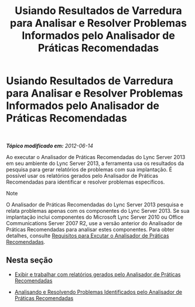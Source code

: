 ﻿---
title: Usiando Resultados de Varredura para Analisar e Resolver Problemas Informados pelo Analisador de Práticas Recomendadas
TOCTitle: Usiando Resultados de Varredura para Analisar e Resolver Problemas Informados pelo Analisador de Práticas Recomendadas
ms:assetid: cf1154a6-4de3-4d14-b99b-73a88014347b
ms:mtpsurl: https://technet.microsoft.com/pt-br/library/Gg591350(v=OCS.15)
ms:contentKeyID: 49308171
ms.date: 05/19/2016
mtps_version: v=OCS.15
ms.translationtype: HT
---

# Usiando Resultados de Varredura para Analisar e Resolver Problemas Informados pelo Analisador de Práticas Recomendadas

 

_**Tópico modificado em:** 2012-06-14_

Ao executar o Analisador de Práticas Recomendadas do Lync Server 2013 em seu ambiente do Lync Server 2013, a ferramenta usa os resultados da pesquisa para gerar relatórios de problemas com sua implantação. É possível usar os relatórios gerados pelo Analisador de Práticas Recomendadas para identificar e resolver problemas específicos.

> [!note]  
> O Analisador de Práticas Recomendadas do Lync Server 2013 pesquisa e relata problemas apenas com os componentes do Lync Server 2013. Se sua implantação inclui componentes do Microsoft Lync Server 2010 ou Office Communications Server 2007 R2, use a versão anterior do Analisador de Práticas Recomendadas para analisar estes componentes. Para obter detalhes, consulte <a href="lync-server-2013-requirements-for-running-best-practices-analyzer.md">Requisitos para Excutar o Analisador de Práticas Recomendadas</a>.

## Nesta seção

  - [Exibir e trabalhar com relatórios gerados pelo Analisador de Práticas Recomendadas](lync-server-2013-viewing-and-working-with-reports-created-by-best-practices-analyzer.md)

  - [Analisando e Resolvendo Problemas Identificados pelo Analisador de Práticas Recomendadas](lync-server-2013-analyzing-and-resolving-issues-identified-by-best-practices-analyzer.md)

